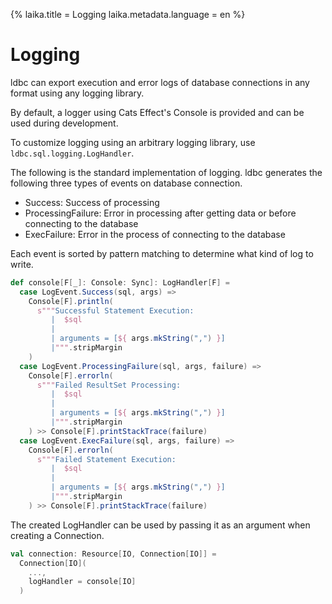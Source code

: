 {%
  laika.title = Logging
  laika.metadata.language = en
%}

# Logging

ldbc can export execution and error logs of database connections in any format using any logging library.

By default, a logger using Cats Effect's Console is provided and can be used during development.

To customize logging using an arbitrary logging library, use `ldbc.sql.logging.LogHandler`.

The following is the standard implementation of logging. ldbc generates the following three types of events on database connection.

- Success: Success of processing
- ProcessingFailure: Error in processing after getting data or before connecting to the database
- ExecFailure: Error in the process of connecting to the database

Each event is sorted by pattern matching to determine what kind of log to write.

```scala 3
def console[F[_]: Console: Sync]: LogHandler[F] =
  case LogEvent.Success(sql, args) =>
    Console[F].println(
      s"""Successful Statement Execution:
         |  $sql
         |
         | arguments = [${ args.mkString(",") }]
         |""".stripMargin
    )
  case LogEvent.ProcessingFailure(sql, args, failure) =>
    Console[F].errorln(
      s"""Failed ResultSet Processing:
         |  $sql
         |
         | arguments = [${ args.mkString(",") }]
         |""".stripMargin
    ) >> Console[F].printStackTrace(failure)
  case LogEvent.ExecFailure(sql, args, failure) =>
    Console[F].errorln(
      s"""Failed Statement Execution:
         |  $sql
         |
         | arguments = [${ args.mkString(",") }]
         |""".stripMargin
    ) >> Console[F].printStackTrace(failure)
```

The created LogHandler can be used by passing it as an argument when creating a Connection.

```scala 3
val connection: Resource[IO, Connection[IO]] =
  Connection[IO](
    ...,
    logHandler = console[IO]
  )
```
